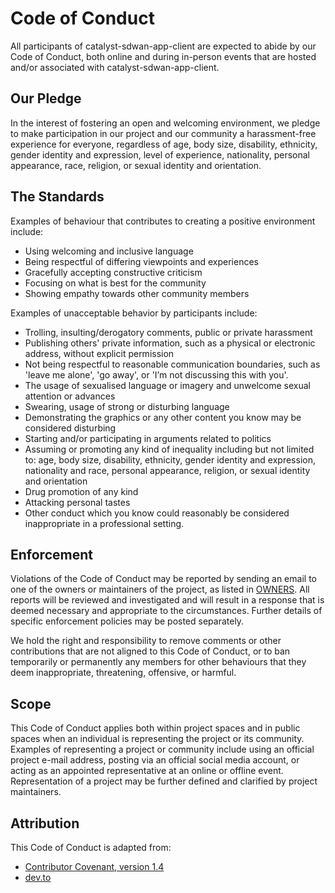 # Code of Conduct

All participants of catalyst-sdwan-app-client are expected to abide by our Code
of Conduct, both online and during in-person events that are hosted and/or
associated with catalyst-sdwan-app-client.

## Our Pledge

In the interest of fostering an open and welcoming environment, we pledge to
make participation in our project and our community a harassment-free experience
for everyone, regardless of age, body size, disability, ethnicity, gender
identity and expression, level of experience, nationality, personal appearance,
race, religion, or sexual identity and orientation.

## The Standards

Examples of behaviour that contributes to creating a positive environment
include:

* Using welcoming and inclusive language
* Being respectful of differing viewpoints and experiences
* Gracefully accepting constructive criticism
* Focusing on what is best for the community
* Showing empathy towards other community members

Examples of unacceptable behavior by participants include:

* Trolling, insulting/derogatory comments, public or private harassment
* Publishing others' private information, such as a physical or electronic
  address, without explicit permission
* Not being respectful to reasonable communication boundaries, such as
  'leave me alone', 'go away', or 'I’m not discussing this with you'.
* The usage of sexualised language or imagery and unwelcome sexual attention or
  advances
* Swearing, usage of strong or disturbing language
* Demonstrating the graphics or any other content you know may be considered
  disturbing
* Starting and/or participating in arguments related to politics
* Assuming or promoting any kind of inequality including but not limited to:
  age, body size, disability, ethnicity, gender identity and expression,
  nationality and race, personal appearance, religion, or sexual identity and
  orientation
* Drug promotion of any kind
* Attacking personal tastes
* Other conduct which you know could reasonably be considered inappropriate in a
  professional setting.

## Enforcement

Violations of the Code of Conduct may be reported by sending an email to one of
the owners or maintainers of the project, as listed in [OWNERS](CODEOWNERS).
All reports will be reviewed and investigated and will result in a response that
is deemed necessary and appropriate to the circumstances. Further details of
specific enforcement policies may be posted separately.

We hold the right and responsibility to remove comments or other contributions
that are not aligned to this Code of Conduct, or to ban temporarily or
permanently any members for other behaviours that they deem inappropriate,
threatening, offensive, or harmful.

## Scope

This Code of Conduct applies both within project spaces and in public spaces
when an individual is representing the project or its community. Examples of
representing a project or community include using an official project e-mail
address, posting via an official social media account, or acting as an appointed
representative at an online or offline event. Representation of a project may be
further defined and clarified by project maintainers.

## Attribution

This Code of Conduct is adapted from:

* [Contributor Covenant, version 1.4](http://contributor-covenant.org/version/1/4)
* [dev.to](https://dev.to/code-of-conduct)
